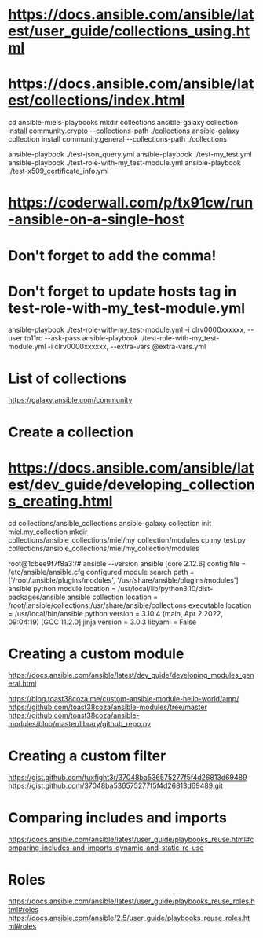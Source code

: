# https://docs.ansible.com/ansible/latest/user_guide/collections_using.html
# https://docs.ansible.com/ansible/latest/collections/index.html

cd ansible-miels-playbooks
mkdir collections
ansible-galaxy collection install community.crypto --collections-path ./collections
ansible-galaxy collection install community.general --collections-path ./collections

ansible-playbook ./test-json_query.yml
ansible-playbook ./test-my_test.yml
ansible-playbook ./test-role-with-my_test-module.yml
ansible-playbook ./test-x509_certificate_info.yml

# https://coderwall.com/p/tx91cw/run-ansible-on-a-single-host
# Don't forget to add the comma!
# Don't forget to update hosts tag in test-role-with-my_test-module.yml
ansible-playbook ./test-role-with-my_test-module.yml -i clrv0000xxxxxx, --user to11rc --ask-pass
ansible-playbook ./test-role-with-my_test-module.yml -i clrv0000xxxxxx, --extra-vars @extra-vars.yml


# List of collections
https://galaxy.ansible.com/community

# Create a collection
# https://docs.ansible.com/ansible/latest/dev_guide/developing_collections_creating.html
cd collections/ansible_collections
ansible-galaxy collection init miel.my_collection
mkdir collections/ansible_collections/miel/my_collection/modules
cp my_test.py collections/ansible_collections/miel/my_collection/modules





root@1cbee9f7f8a3:/# ansible --version
ansible [core 2.12.6]
config file = /etc/ansible/ansible.cfg
configured module search path = ['/root/.ansible/plugins/modules', '/usr/share/ansible/plugins/modules']
ansible python module location = /usr/local/lib/python3.10/dist-packages/ansible
ansible collection location = /root/.ansible/collections:/usr/share/ansible/collections
executable location = /usr/local/bin/ansible
python version = 3.10.4 (main, Apr  2 2022, 09:04:19) [GCC 11.2.0]
jinja version = 3.0.3
libyaml = False




# Creating a custom module
https://docs.ansible.com/ansible/latest/dev_guide/developing_modules_general.html

https://blog.toast38coza.me/custom-ansible-module-hello-world/amp/
https://github.com/toast38coza/ansible-modules/tree/master
https://github.com/toast38coza/ansible-modules/blob/master/library/github_repo.py



# Creating a custom filter
https://gist.github.com/tuxfight3r/37048ba536575277f5f4d26813d69489
https://gist.github.com/37048ba536575277f5f4d26813d69489.git


# Comparing includes and imports
https://docs.ansible.com/ansible/latest/user_guide/playbooks_reuse.html#comparing-includes-and-imports-dynamic-and-static-re-use


# Roles
https://docs.ansible.com/ansible/latest/user_guide/playbooks_reuse_roles.html#roles
https://docs.ansible.com/ansible/2.5/user_guide/playbooks_reuse_roles.html#roles
